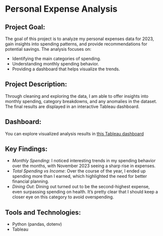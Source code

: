 # Personal Expense Analysis

## Project Goal:
The goal of this project is to analyze my personal expenses data for 2023, gain insights into spending patterns, and provide recommendations for potential savings. The analysis focuses on:

* Identifying the main categories of spending.
* Understanding monthly spending behavior.
* Providing a dashboard that helps visualize the trends.

## Project Description:
Through cleaning and exploring the data, I am able to offer insights into monthly spending, category breakdowns, and any anomalies in the dataset. The final results are displayed in an interactive Tableau dashboard.

## Dashboard:
You can explore visualized analysis results in [this Tableau dashboard](https://public.tableau.com/views/Book1_17318472865040/Dashboard1?:language=en-US&publish=yes&:sid=&:redirect=auth&:display_count=n&:origin=viz_share_link)

## Key Findings:
* *Monthly Spending*: I noticed interesting trends in my spending behavior over the months, with November 2023 seeing a sharp rise in expenses.
* *Total Spending vs Income*: Over the course of the year, I ended up spending more than I earned, which highlighted the need for better financial planning.
* *Dining Out*: Dining out turned out to be the second-highest expense, even surpassing spending on health. It’s pretty clear that I should keep a closer eye on this category to avoid overspending.

## Tools and Technologies:
* Python (pandas, dotenv)
* Tableau
